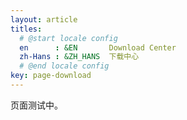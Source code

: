 ```yaml
---
layout: article
titles:
  # @start locale config
  en      : &EN       Download Center
  zh-Hans : &ZH_HANS  下载中心
  # @end locale config
key: page-download
---
```


页面测试中。
